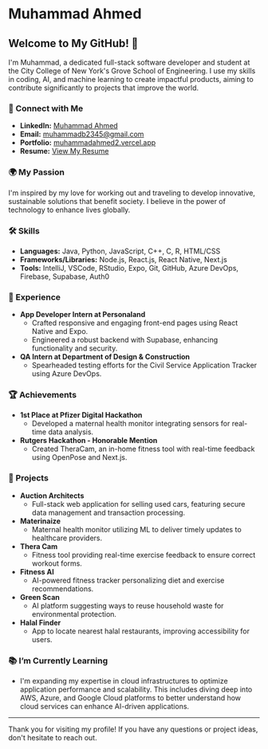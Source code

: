 # Muhammad Ahmed

## Welcome to My GitHub! 👋

I'm Muhammad, a dedicated full-stack software developer and student at the City College of New York's Grove School of Engineering. I use my skills in coding, AI, and machine learning to create impactful products, aiming to contribute significantly to projects that improve the world.

### 🤝 Connect with Me
- **LinkedIn:** [Muhammad Ahmed](https://linkedin.com/in/muhammad-a-67356b205)
- **Email:** [muhammadb2345@gmail.com](mailto:muhammadb2345@gmail.com)
- **Portfolio:** [muhammadahmed2.vercel.app](https://muhammadahmed2.vercel.app/#home)
- **Resume:** [View My Resume]((https://docs.google.com/document/d/1WH0uwSDsV0DAk0Ffv9JPl2yfAJj0I50_0Gr3pTDsNoI/edit?usp=sharing))


### 🌍 My Passion
I'm inspired by my love for working out and traveling to develop innovative, sustainable solutions that benefit society. I believe in the power of technology to enhance lives globally.

### 🛠 Skills
- **Languages:** Java, Python, JavaScript, C++, C, R, HTML/CSS
- **Frameworks/Libraries:** Node.js, React.js, React Native, Next.js
- **Tools:** IntelliJ, VSCode, RStudio, Expo, Git, GitHub, Azure DevOps, Firebase, Supabase, Auth0

### 💼 Experience
- **App Developer Intern at Personaland**
  - Crafted responsive and engaging front-end pages using React Native and Expo.
  - Engineered a robust backend with Supabase, enhancing functionality and security.
- **QA Intern at Department of Design & Construction**
  - Spearheaded testing efforts for the Civil Service Application Tracker using Azure DevOps.

### 🏆 Achievements
- **1st Place at Pfizer Digital Hackathon**
  - Developed a maternal health monitor integrating sensors for real-time data analysis.
- **Rutgers Hackathon - Honorable Mention**
  - Created TheraCam, an in-home fitness tool with real-time feedback using OpenPose and Next.js.

### 🌟 Projects
- **Auction Architects**
  - Full-stack web application for selling used cars, featuring secure data management and transaction processing.
- **Materinaize**
  - Maternal health monitor utilizing ML to deliver timely updates to healthcare providers.
- **Thera Cam**
  - Fitness tool providing real-time exercise feedback to ensure correct workout forms.
- **Fitness AI**
  - AI-powered fitness tracker personalizing diet and exercise recommendations.
- **Green Scan**
  - AI platform suggesting ways to reuse household waste for environmental protection.
- **Halal Finder**
  - App to locate nearest halal restaurants, improving accessibility for users.

### 📚 I’m Currently Learning
- I'm expanding my expertise in cloud infrastructures to optimize application performance and scalability. This includes diving deep into AWS, Azure, and Google Cloud platforms to better understand how cloud services can enhance AI-driven applications.

---

Thank you for visiting my profile! If you have any questions or project ideas, don't hesitate to reach out.


